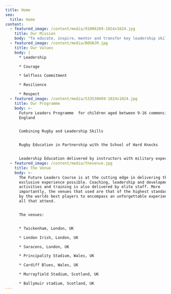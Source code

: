 ```yaml
---
title: Home
seo:
  title: Home
content:
  - featured_image: /content/media/91006289-1024x1024.jpg
    title: Our Mission
    body: "To educate, inspire, mentor and transfer key leadership skills to the next generation.\n\n\rWe aim to:\n* Create a Leadership Programme accessible to all which can be delivered on a global scale\n\n* Create an Alumni of Future Leaders<\n\n* Be financially stable and reinvest profits into rugby and leadership education\n\n* Create the first movement for Centurion Celebration"
  - featured_image: /content/media/B0GNJR.jpg
    title: Our Values
    body: |
      * Leadership

      * Courage

      * Selfless Commitment

      * Resilience

      * Respect
  - featured_image: /content/media/533530689-1024x1024.jpg
    title: Our Programme
    body: >-
      Future Leaders Programme  for children aged between 9-16 commencing in
      England


      Combining Rugby and Leadership Skills


      Rugby Education in Partnership with the School of Hard Knocks


      Leadership Education delivered by instructors with military experience
  - featured_image: /content/media/thevenue.jpg
    title: The Venue
    body: >-
      The Future Leaders Course is at the cutting edge in delivering the most
      exclusive experience possible. Coaching, leadership and development
      activities and training is also delivered by elite staff. More
      importantly, the venues that used are that of the highest standard, used
      by the worlds best players to encompass an unforgettable experience for
      all that attend.


      The venues:


      * Twickenham, London, UK

      * London Irish, London, UK

      * Saracens, London, UK

      * Principality Stadium, Wales, UK

      * Cardiff Blues, Wales, UK

      * Murrayfield Stadium, Scotland, UK

      * Ballymuir stadium, Scotland, UK
---
```


